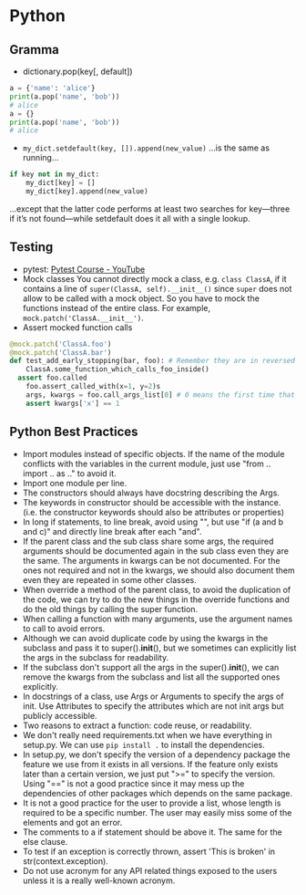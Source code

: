 # Python
## Gramma
* dictionary.pop(key[, default])
```py
a = {'name': 'alice'}
print(a.pop('name', 'bob'))
# alice
a = {}
print(a.pop('name', 'bob'))
# alice
```

* `my_dict.setdefault(key, []).append(new_value)`
…is the same as running…
``` python
if key not in my_dict:
	my_dict[key] = []
	my_dict[key].append(new_value)
```

…except that the latter code performs at least two searches for key—three if it’s not found—while setdefault does it all with a single lookup.

## Testing
* pytest: [Pytest Course - YouTube](https://www.youtube.com/playlist?list=PLJsmaNFr5mNqSeuNepT3IaMrgzRMm9lQR)
* Mock classes
You cannot directly mock a class, e.g. `class ClassA`, if it contains a line of `super(ClassA, self).__init__()` since `super` does not allow to be called with a mock object. So you have to mock the functions instead of the entire class. For example, `mock.patch('ClassA.__init__')`.
* Assert mocked function calls
```py
@mock.patch('ClassA.foo')
@mock.patch('ClassA.bar')
def test_add_early_stopping(bar, foo): # Remember they are in reversed order in args.
	ClassA.some_function_which_calls_foo_inside()
  assert foo.called	
	foo.assert_called_with(x=1, y=2)s
	args, kwargs = foo.call_args_list[0] # 0 means the first time that foo is called. 1 means the second time.
	assert kwargs['x'] == 1
```

## Python Best Practices
* Import modules instead of specific objects. If the name of the module conflicts with the variables in the current module, just use "from .. import .. as .." to avoid it.
* Import one module per line.
* The constructors should always have docstring describing the Args.
* The keywords in constructor should be accessible with the instance. (i.e. the constructor keywords should also be attributes or properties)
* In long if statements, to line break, avoid using "\", but use "if (a and b and c)" and directly line break after each "and".
* If the parent class and the sub class share some args, the required arguments should be documented again in the sub class even they are the same. The arguments in kwargs can be not documented. For the ones not required and not in the kwargs, we should also document them even they are repeated in some other classes.
* When override a method of the parent class, to avoid the duplication of the code, we can try to do the new things in the override functions and do the old things by calling the super function.
* When calling a function with many arguments, use the argument names to call to avoid errors.
* Although we can avoid duplicate code by using the kwargs in the subclass and pass it to super().__init__(), but we sometimes can explicitly list the args in the subclass for readability.
* If the subclass don't support all the args in the super().__init__(), we can remove the kwargs from the subclass and list all the supported ones explicitly.
* In docstrings of a class, use Args or Arguments to specify the args of init. Use Attributes to specify the attributes which are not init args but publicly accessible.
* Two reasons to extract a function: code reuse, or readability.
* We don't really need requirements.txt when we have everything in setup.py. We can use  `pip install .`  to install the dependencies.
* In setup.py, we don't specify the version of a dependency package the feature we use from it exists in all versions. If the feature only exists later than a certain version, we just put ">=" to specify the version. Using "==" is not a good practice since it may mess up the dependencies of other packages which depends on the same package.
* It is not a good practice for the user to provide a list, whose length is required to be a specific number. The user may easily miss some of the elements and got an error.
* The comments to a if statement should be above it. The same for the else clause.
* To test if an exception is correctly thrown, assert 'This is broken' in str(context.exception).
* Do not use acronym for any API related things exposed to the users unless it is a really well-known acronym.
